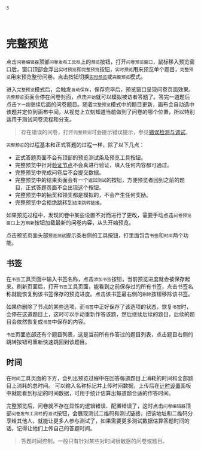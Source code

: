 ```index
3
```
```tag

```
```summary
```

# 完整预览

点击`问卷编辑器`顶部`问卷发布工具栏`上的`预览`按钮，打开`问卷预览窗口`，鼠标移入预览窗口后，窗口顶部会浮出`实时预览`和`完整预览`按钮，`实时预览`用来预览单个题目，`完整预览`用来预览整份问卷。点击按钮切换[`实时预览`](./full.md)或`完整预览`模式。

进入`完整预览`模式后，会触发`自动保存`，保存完毕后，预览窗口呈现问卷页面效果。`完整预览`页面会停在问卷封面，点击`开始`就可以模拟被访者答题了。答完一道题后点击`下一题`继续后面的问卷题目。随着`完整预览`模式中的题目更新，画布会自动选中该题并定位到画布中间，从视觉上立刻知道当前做到了问卷的哪个位置，所以特别适用于测试问卷流程和分支。

> 存在错误的问卷，打开`完整预览`时会提示错误提示，参见[错误检测与调试](../advance-topic/debug.md)。

`完整预览`的过程基本和正式答题的过程一样，除了以下几点：
+ 正式答题页面不会有顶部的预览测试条及预览工具按钮。
+ 完整预览中针对[验证节点](../nodes/verify.md)不会真进行验证，填入任何内容都可通过。
+ 完整预览中完成问卷后不会提交数据。
+ 完整预览中的结束页面会有一个`返回测试`的按钮，方便预览者回到之前的题目，正式答题页面不会出现这个按钮。
+ 完整预览中的抽奖和领奖都是模拟的，不会产生任何奖励。
+ 完整预览中会拒绝跳转到`结束跳转链接`。

如果预览过程中，发现问卷中某些设置不对而进行了更改，需要手动点击`问卷预览窗口`上方`刷新`按钮加载最新的问卷内容，从头开始预览。

点击预览页面头部`预览测试`提示条右侧的工具按钮，打里面包含`书签`和`时间`两个功能。

## 书签
在`书签`工具页面中输入书签名称，点击`添加书签`按钮，当前预览进度就会被保存起来。刷新页面后，打开`书签`工具页面，能看到之前保存过的所有书签，点击书签名称就能恢复到该书签保存的预览进度。点击该书签最右侧的`删除`按钮移除该书签。

如果你删除了节点的某些选项，而`书签`中正好保存了该选项的状态，恢复`书签`时，会停在这道题目上，这时可以手动重新作答该题，然后继续后续的题目，后续的题目会依然恢复成`书签`中保存的内容。

`书签`页面底部还有个题目列表，这是当前所有作答过的题目列表，点击题目右侧的跳转按钮可重新快速跳回到该题目。

## 时间
在`时间`工具页面的下方，会列出预览过程中在回答每道题目上消耗的时间和全部题目上消耗的总时间。
可以输入名称标记并上传时间数据，上传后在[计时设置](../timing/concept.md)面板中就能看到标记的时间数据，可用于统计估算出每道题合适的作答时间。

完整预览后，问卷就不存在显性的逻辑错误、配置错误了，这时点击`问卷编辑器`顶部`问卷发布工具栏`的`测试`按钮，会展现测试二维码和测试链接，把该地址和二维码分享给其他人，就能让更多人参与测试了，如果需要更多测试数据估算答题时间的话，记得让他们上传自己的答题时间。

> 答题时间控制，一般只有针对某些对时间很敏感的问卷或题目。


